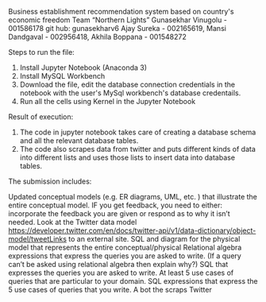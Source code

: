 Business establishment recommendation system based on country's economic freedom
Team “Northern Lights”
Gunasekhar Vinugolu - 001586178 git hub: gunasekharv6
Ajay Sureka - 002165619, 
Mansi Dandgaval - 002956418,
Akhila Boppana - 001548272

Steps to run the file:
1.	Install Jupyter Notebook (Anaconda 3)
2.	Install MySQL Workbench
3.	Download the file, edit the database connection credentials in the notebook with the user's MySql workbench's database credentails.
4.	Run all the cells using Kernel in the Jupyter Notebook

Result of execution:
1. The code in jupyter notebook takes care of creating a database schema and all the relevant database tables.
2. The code also scrapes data from twitter and puts different kinds of data into different lists and uses those lists to insert data into database tables.

The submission includes:

Updated conceptual models (e.g. ER diagrams, UML, etc. ) that illustrate the entire conceptual model. IF you get feedback, you need to either: incorporate the feedback you are given or respond as to why it isn’t needed. Look at the Twitter data model https://developer.twitter.com/en/docs/twitter-api/v1/data-dictionary/object-model/tweetLinks to an external site.
SQL and diagram for the physical model that represents the entire conceptual/physical
Relational algebra expressions that express the queries you are asked to write. (If a query can’t be asked using relational algebra then explain why?)
SQL that expresses the queries you are asked to write.
At least 5 use cases of queries that are particular to your domain.
SQL expressions that express the 5 use cases of queries that you write.
A bot the scraps Twitter
